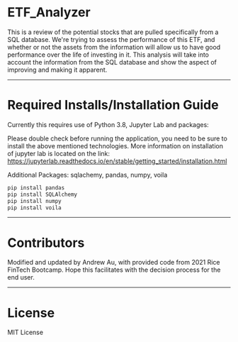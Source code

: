 # ETF_Analyzer
This is a review of the potential stocks that are pulled specifically from a SQL database. We're trying to assess the performance of this ETF, and whether or not the assets from the information will allow us to have good performance over the life of investing in it. This analysis will take into account the information from the SQL database and show the aspect of improving and making it apparent.

---

# Required Installs/Installation Guide 

Currently this requires use of Python 3.8, Jupyter Lab and packages:

Please double check before running the application, you need to be sure to install the above mentioned technologies. More information on installation of jupyter lab is located on the link: https://jupyterlab.readthedocs.io/en/stable/getting_started/installation.html

Additional Packages: sqlachemy, pandas, numpy, voila
```python
pip install pandas
pip install SQLAlchemy
pip install numpy
pip install voila
```

---

# Contributors

Modified and updated by Andrew Au, with provided code from 2021 Rice FinTech Bootcamp. Hope this facilitates with the decision process for the end user.  

---

# License

MIT License